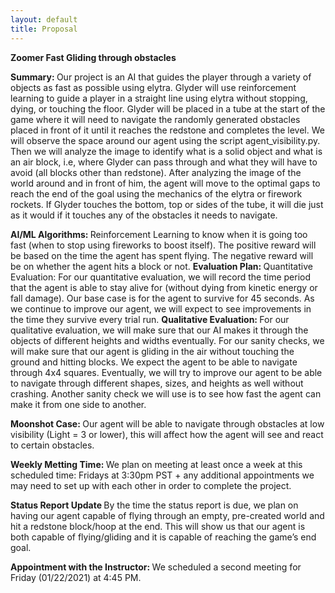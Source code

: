 ```yaml
---
layout: default
title: Proposal
---
```


<b> Zoomer </b>
<b> Fast Gliding through obstacles </b> 

<b> Summary: </b>
	Our project is an AI that guides the player through a variety of objects as fast as possible using elytra. Glyder will use reinforcement learning to guide a player in a straight line using elytra without stopping, dying, or touching the floor. Glyder will be placed in a tube at the start of the game where it will need to navigate the randomly generated obstacles placed in front of it until it reaches the redstone and completes the level. 
    We will observe the space around our agent using the script agent_visibility.py. Then we will analyze the image to identify what is a solid object and what is an air block, i.e, where Glyder can pass through and what they will have to avoid (all blocks other than redstone). After analyzing the image of the world around and in front of him, the agent will move to the optimal gaps to reach the end of the goal using the mechanics of the elytra or firework rockets. If Glyder touches the bottom, top or sides of the tube, it will die just as it would if it touches any of the obstacles it needs to navigate. 


<b> AI/ML Algorithms: </b>
    Reinforcement Learning to know when it is going too fast (when to stop using fireworks to boost itself). The positive reward will be based on the time the agent has spent flying. The negative reward will be on whether the agent hits a block or not.
<b> Evaluation Plan: </b>
    Quantitative Evaluation: 
	    For our quantitative evaluation, we will record the time period that the agent is able to stay alive for (without dying from kinetic energy or fall damage). Our base case is for the agent to survive for 45 seconds. As we continue to improve our agent, we will expect to see improvements in the time they survive every trial run.
<b> Qualitative Evaluation: </b>
	    For our qualitative evaluation, we will make sure that our AI makes it through the objects of different heights and widths eventually. 
        For our sanity checks, we will make sure that our agent is gliding in the air without touching the ground and hitting blocks. We expect the agent to be able to navigate through 4x4 squares. Eventually, we will try to improve our agent to be able to navigate through different shapes, sizes, and heights as well without crashing. Another sanity check we will use is to see how fast the agent can make it from one side to another. 


<b> Moonshot Case: </b>
        Our agent will be able to navigate through obstacles at low visibility (Light = 3 or lower), this will affect how the agent will see and react to certain obstacles.

<b> Weekly Metting Time: </b>
    We plan on meeting at least once a week at this scheduled time: Fridays at 3:30pm PST + any additional appointments we may need to set up with each other in order to complete the project. 

<b> Status Report Update </b>
    By the time the status report is due, we plan on having our agent capable of flying through an empty, pre-created world and hit a redstone block/hoop at the end. This will show us that our agent is both capable of flying/gliding and it is capable of reaching the game’s end goal. 
	
<b> Appointment with the Instructor: </b>
	We scheduled a second meeting for Friday (01/22/2021) at 4:45 PM.

